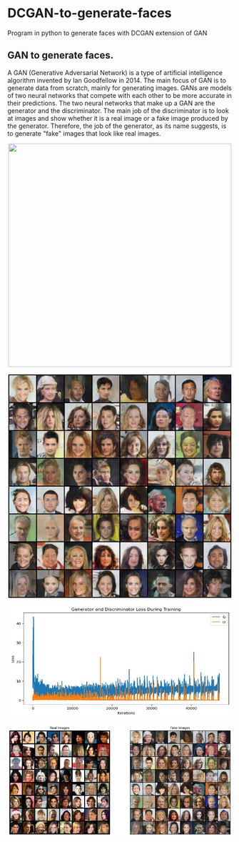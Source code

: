 # DCGAN-to-generate-faces
Program in python to generate faces with DCGAN extension of GAN 

## GAN to generate faces.

A GAN (Generative Adversarial Network) is a type of artificial intelligence algorithm invented by Ian Goodfellow in 2014. The main focus of GAN is to generate data from scratch, mainly for generating images.
GANs are models of two neural networks that compete with each other to be more accurate in their predictions. The two neural networks that make up a GAN are the generator and the discriminator. The main job of the discriminator is to look at images and show whether it is a real image or a fake image produced by the generator. Therefore, the job of the generator, as its name suggests, is to generate "fake" images that look like real images. 

<p align="center">
  <img src="Fakes_images/animation.gif" width="500" height="500">
</p>

<p align="center">
  <img src="Fakes_images/image_95.png" width="500" height="500">
</p>


<p align="center">
  <img src="Fakes_images/Grafica_Dloss_Gloss.jpg" width="500" height="250">
</p>


<p align="center">
  <img src="Fakes_images/r&fimage.jpg" width="600" height="250">
</p>


